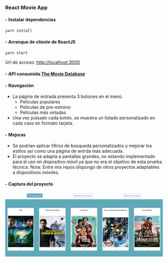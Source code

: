 ### React Movie App

#### - Instalar dependencias
```
yarn install
```


#### - Arranque de cliente de ReactJS
```
yarn start
```
Url de acceso: [http://localhost:3000](http://localhost:3000)
####
#### - API consumida [The Movie Database](https://www.themoviedb.org/)

#### - Navegación
- La página de entrada presenta 3 botones en el menú
    - Películas populares
    - Películas de pre-estreno
    - Películas más votadas
- Una vez pulsado cada botón, se muestra un listado personalizado en cada caso en formato tarjeta.

#### - Mejoras
- Se podrían aplicar filtros de búsqueda personalizados y mejorar los estilos así como una página de entrda más adecuada.
- El proyecto se adapta a pantallas grandes, no estando implementado para el uso en dispositivo móvil ya que no era el objetivo de esta prueba técnica.
Nota: Entre mis repos dispongo de otros proyectos adaptables a dispositivos móviles.

#### - Captura del proyecto
![Captura de pantalla 1 del Ecommerce Panel](screenshot.jpg)
